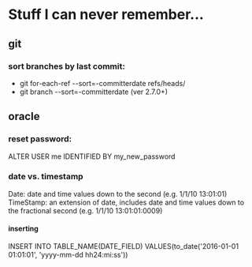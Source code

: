 # Stuff I can never remember...

## git
### sort branches by last commit:

* git for-each-ref --sort=-committerdate refs/heads/
* git branch --sort=-committerdate    (ver 2.7.0+)

## oracle
### reset password:
ALTER USER me IDENTIFIED BY my_new_password

### date vs. timestamp
Date: date and time values down to the second (e.g. 1/1/10 13:01:01)
TimeStamp: an extension of date, includes date and time values down to the fractional second (e.g. 1/1/10 13:01:01:0009)

#### inserting
INSERT INTO TABLE_NAME(DATE_FIELD)
VALUES(to_date('2016-01-01 01:01:01', 'yyyy-mm-dd hh24:mi:ss'))
